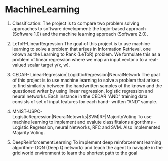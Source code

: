 # MachineLearning

1. Classification:
The project is to compare two problem solving approaches to software development: the logic-based approach (Software 1.0)     and the machine learning approach (Software 2.0).

2. LeToR-LinearRegression
The goal of this project is to use machine learning to solve a problem that arises in Information Retrieval, one known as     the Learning to Rank (LeToR) problem. We formulate this as a problem of linear regression where we map an input vector x to   a real-valued scalar target y(x, w).

3. CEDAR- LinearRegression|LogidticRegression|NeuralNetwork
The goal of this project is to use machine learning to solve a problem that arises to find similarity between the handwritten samples of the known and the questioned writer by using linear regression, logistic regression and neural networks. Each instance in the CEDAR “AND” training data consists of set of input features for each hand- written “AND” sample.

4. MNIST-USPC-LogisticRegression|NeuralNetowrks|SVM|RF|MajorityVoting
To use machine learning to implement and evalute classifitaions algorithms -Logistic Regression, neural Networks, RFC and SVM. Also implemented Majarity Voting.

5. DeepReinforcementLearning
To implement deep reinforcement learning algorithm- DQN (Deep Q network) and teach the agent to navigate in the grid world environment to learn the shortest path to the goal


